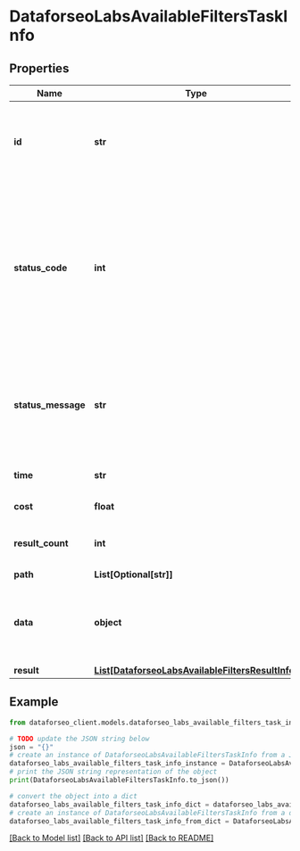 # DataforseoLabsAvailableFiltersTaskInfo


## Properties

Name | Type | Description | Notes
------------ | ------------- | ------------- | -------------
**id** | **str** | task identifier unique task identifier in our system in the UUID format | [optional] 
**status_code** | **int** | status code of the task generated by DataForSEO, can be within the following range: 10000-60000 you can find the full list of the response codes here | [optional] 
**status_message** | **str** | informational message of the task you can find the full list of general informational messages here | [optional] 
**time** | **str** | execution time, seconds | [optional] 
**cost** | **float** | total tasks cost, USD | [optional] 
**result_count** | **int** | number of elements in the result array | [optional] 
**path** | **List[Optional[str]]** | URL path | [optional] 
**data** | **object** | contains the same parameters that you specified in the POST request | [optional] 
**result** | [**List[DataforseoLabsAvailableFiltersResultInfo]**](DataforseoLabsAvailableFiltersResultInfo.md) |  | [optional] 

## Example

```python
from dataforseo_client.models.dataforseo_labs_available_filters_task_info import DataforseoLabsAvailableFiltersTaskInfo

# TODO update the JSON string below
json = "{}"
# create an instance of DataforseoLabsAvailableFiltersTaskInfo from a JSON string
dataforseo_labs_available_filters_task_info_instance = DataforseoLabsAvailableFiltersTaskInfo.from_json(json)
# print the JSON string representation of the object
print(DataforseoLabsAvailableFiltersTaskInfo.to_json())

# convert the object into a dict
dataforseo_labs_available_filters_task_info_dict = dataforseo_labs_available_filters_task_info_instance.to_dict()
# create an instance of DataforseoLabsAvailableFiltersTaskInfo from a dict
dataforseo_labs_available_filters_task_info_from_dict = DataforseoLabsAvailableFiltersTaskInfo.from_dict(dataforseo_labs_available_filters_task_info_dict)
```
[[Back to Model list]](../README.md#documentation-for-models) [[Back to API list]](../README.md#documentation-for-api-endpoints) [[Back to README]](../README.md)


